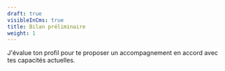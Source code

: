 ```yaml
---
draft: true
visibleInCms: true
title: Bilan préliminaire
weight: 1
---
```

J'évalue ton profil pour te proposer un accompagnement en accord avec tes capacités actuelles.